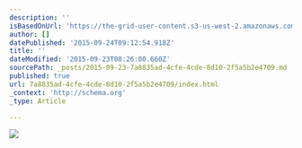 ```yaml
---
description: ''
isBasedOnUrl: 'https://the-grid-user-content.s3-us-west-2.amazonaws.com/69bb9a11-114e-45e1-8f93-9a5c6884789f.png'
author: []
datePublished: '2015-09-24T09:12:54.918Z'
title: ''
dateModified: '2015-09-23T08:26:00.660Z'
sourcePath: _posts/2015-09-23-7a8835ad-4cfe-4cde-8d10-2f5a5b2e4709.md
published: true
url: 7a8835ad-4cfe-4cde-8d10-2f5a5b2e4709/index.html
_context: 'http://schema.org'
_type: Article

---
```

![](https://the-grid-user-content.s3-us-west-2.amazonaws.com/69bb9a11-114e-45e1-8f93-9a5c6884789f.png)